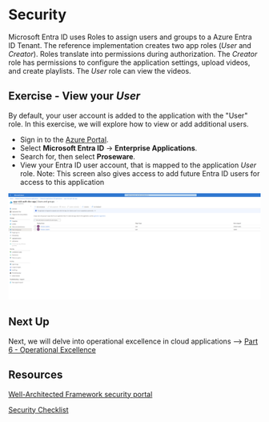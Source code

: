 # Security

Microsoft Entra ID uses Roles to assign users and groups to a Azure Entra ID Tenant. The reference implementation creates two app roles (*User* and *Creator*). Roles translate into permissions during authorization. The *Creator* role has permissions to configure the application settings, upload videos, and create playlists. The *User* role can view the videos.

## Exercise - View your *User* 

By default, your user account is added to the application with the "User" role.
In this exercise, we will explore how to view or add additional users.

- Sign in to the [Azure Portal](https://portal.azure.com).
- Select **Microsoft Entra ID** -> **Enterprise Applications**.
- Search for, then select **Proseware**.
- View your Entra ID user account, that is mapped to the application *User* role. Note: This screen also gives access to add future Entra ID users for access to this application

![Proseware's Azure Entra ID Directory enterprise applications](./images/AAD-Enterprise-Application.png)

## Next Up

Next, we will delve into operational excellence in cloud applications --> [Part 6 - Operational Excellence](../Part6-Operational-Excellence/README.md) 

## Resources
[Well-Architected Framework security portal](https://learn.microsoft.com/en-us/azure/well-architected/security)

[Security Checklist](https://learn.microsoft.com/azure/well-architected/security/checklist)
